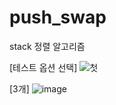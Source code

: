 # push_swap
stack 정렬 알고리즘

[테스트 옵션 선택]
![첫](https://user-images.githubusercontent.com/28697165/110968523-fbf0da00-839a-11eb-8792-ff2b6cd01fbf.jpg)



[3개]
![image](https://user-images.githubusercontent.com/28697165/110968776-44a89300-839b-11eb-90c2-c6af59947ee6.png)
